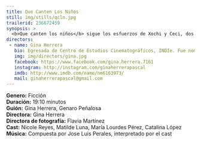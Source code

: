 ```yaml
---
title: Que Canten Los Niños
still: img/stills/qcln.jpg
trailerid: 236672459
synopsis: >
  <b>Que canten los niños</b> sigue los esfuerzos de Xochi y Ceci, dos niñas de 12 y 10 años, que intentan escapar de su existencia llena de abusos físicos, emocionales y sexuales dentro de un albergue disfuncional. ¿Cuántos niños desamparados y olvidados sobreviven en esas condiciones? Es la historia del abuso de poder que sometió a niños durante décadas para fundar una fábrica de esclavos ignorados.
directors:
 - name: Gina Herrera
   bio: Egresada de Centro de Estudios Cinematográficos, INDIe. Fue nombrada una de <em>Las 5 Cineastas a Seguir</em> por su tesis de ficción <em><a href="https://vimeo.com/156661095" target="_blank">Ni Aquí Ni Allá</a></em>, cortometraje seleccionado en distintos festivales de cine, como el Festival Internacional de Cine de Morelia (FICM), FICUNAM, New York Independent Films Festival, 12 Months (Rumania), Short Short Films Festival, entre otros.
   img: img/directors/gina.jpg
   facebook: https://www.facebook.com/gina.herrera.7161
   instagram: http://instagram.com/ginaherrerapascal
   imdb: http://www.imdb.com/name/nm6163973/
   mail: ginaherrerapascal@gmail.com
---
```


<b>Genero:</b> Ficción<br>
<b>Duración:</b> 19:10 minutos<br>
<b>Guión:</b> Gina Herrera, Genaro Peñalosa<br>
<b>Directora:</b> Gina Herrera<br>
<b>Directora de fotografía:</b> Flavia Martínez<br>
<b>Cast:</b> Nicole Reyes, Matilde Luna, María Lourdes Pérez, Catalina López<br>
<b>Música:</b> Compuesta por Jose Luis Perales, interpretado por el cast<br>
